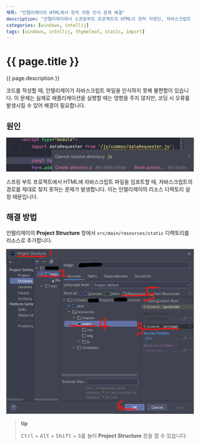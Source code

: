 ```yaml
---
제목: "인텔리제이의 HTML에서 정적 자원 인식 문제 해결"
description: "인텔리제이에서 스프링부트 프로젝트의 HTML이 정적 자원인, 자바스크립트 파일을 인식하지 못 하는 문제를 해결합니다."
categories: [windows, intellij]
tags: [windows, intellij, thymeleaf, static, import]
---
```


# {{ page.title }}

{{ page.description }}

코드를 작성할 때, 
인텔리제이가 자바스크립트 파일을 인식하지 못해 불편함이 있습니다. 
이 문제는 실제로 애플리케이션을 실행할 때는 영향을 주지 않지만, 
코딩 시 오류를 발생시킬 수 있어 해결이 필요합니다.

## 원인

![인텔리제이에서 정적 리소스 인식 실패](/assets/resources/2024-01-16-13-38-33.png)

스프링 부트 프로젝트에서 HTML에 자바스크립트 파일을 임포트할 때, 
자바스크립트의 경로를 제대로 찾지 못하는 문제가 발생합니다. 
이는 인텔리제이의 리소스 디렉토리 설정 때문입니다.

## 해결 방법

인텔리제이의 **Project Structure** 창에서 `src/main/resources/static` 디렉토리를 리소스로 추가합니다.

![리소스 경로를 등록하는 방법](/assets/resources/2024-01-16-13-38-45.png)

> **tip**
>
> <kbd>Ctrl</kbd> + <kbd>Alt</kbd> + <kbd>Shift</kbd> + <kbd>S</kbd>를 눌러 **Project Structure** 창을 열 수 있습니다.